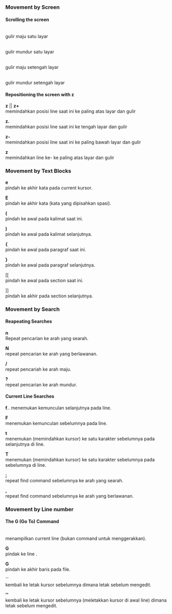 ### Movement by Screen  

#### Scrolling the screen

**<c-F>**  
gulir maju satu layar  

**<c-B>**  
gulir mundur satu layar  

**<c-D>**  
gulir maju setengah layar  

**<c-U>**  
gulir mundur setengah layar  

#### Repositioning the screen with z  

**z<cr>** || **z+**  
memindahkan posisi line saat ini ke paling atas layar dan gulir  

**z.**  
memindahkan posisi line saat ini ke tengah layar dan gulir  

**z-**  
memindahkan posisi line saat ini ke paling bawah layar dan gulir  

**<number>z<cr>**  
memindahkan line ke-<number> ke paling atas layar dan gulir  

### Movement by Text Blocks  

**e**  
pindah ke akhir kata pada current kursor.  

**E**  
pindah ke akhir kata (kata yang dipisahkan spasi).  

**(**  
pindah ke awal pada kalimat saat ini.  

**)**  
pindah ke awal pada kalimat selanjutnya.  

**{**  
pindah ke awal pada paragraf saat ini.  

**}**  
pindah ke awal pada paragraf selanjutnya.  

[[  
pindah ke awal pada section saat ini.  

]]  
pindah ke akhir pada section selanjutnya.  

### Movement by Search  

#### Reapeating Searches  

**n**  
Repeat pencarian ke arah yang searah.  

**N**  
repeat pencarian ke arah yang berlawanan.  

**/**  
repeat pencariah ke arah maju.  

**?**  
repeat pencarian ke arah mundur.  

#### Current Line Searches 

**f<character>**..
menemukan kemunculan <character> selanjutnya pada line.  

**F<character>**  
menemukan kemunculan <character> sebelumnya pada line.  

**t<character>**  
menemukan (memindahkan kursor) ke satu karakter sebelumnya pada <character> selanjutnya di line.  

**T<character>**  
menemukan (memindahkan kursor) ke satu karakter sebelumnya pada <character> sebelumnya di line.  

**;**  
repeat find command sebelumnya ke arah yang searah.  

**,**  
repeat find command sebelumnya ke arah yang berlawanan.  

### Movement by Line number  

#### The G (Go To) Command

**<c-G>**  
menampilkan current line (bukan command untuk menggerakkan).  

**<number>G**  
pindak ke line <number>.  

**G**  
pindah ke akhir baris pada file.  

**``**  
kembali ke letak kursor sebelumnya dimana letak sebelum mengedit.  

**''**  
kembali ke letak kursor sebelumnya (meletakkan kursor di awal line) dimana letak sebelum mengedit.  

